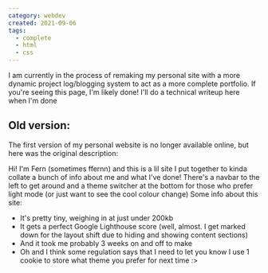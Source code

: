 ```yaml
---
category: webdev
created: 2021-09-06
tags:
  - complete
  - html
  - css
---
```

I am currently in the process of remaking my personal site with a more dynamic project log/blogging system to act as a more complete portfolio. If you're seeing this page, I'm likely done! I'll do a technical writeup here when I'm done


## Old version:
The first version of my personal website is no longer available online, but here was the original description:

Hi! I'm Fern (sometimes ffernn) and this is a lil site I put together to kinda collate a bunch of info about me and what I've done!
There's a navbar to the left to get around and a theme switcher at the bottom for those who prefer light mode (or just want to see the cool colour change)
Some info about this site:
- It's pretty tiny, weighing in at just under 200kb
- It gets a perfect Google Lighthouse score (well, almost. I get marked down for the layout shift due to hiding and showing content sections)
- And it took me probably 3 weeks on and off to make
- Oh and I think some regulation says that I need to let you know I use 1 cookie to store what theme you prefer for next time :>